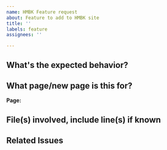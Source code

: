 ```yaml
---
name: HMBK Feature request
about: Feature to add to HMBK site
title: ''
labels: feature
assignees: ''

---
```


<!-- Please select a project and appropriate milestone for this feature request -->

## What's the expected behavior?

<!-- e.g. Calendar should pull data in and be displayed appropriately-->

## What page/new page is this for?

<!-- e.g. Page: home route, 'home-mixes' section-->

**Page:**

## File(s) involved, include line(s) if known

<!--Find the lines in the files on the branch the bug affects and copy/paste the permalink here e.g. https://github.com/SLB-Pizza/radio-pizza/blob/bc6a4fcbfcbad92044875b112c9dd34b1a38e5f7/src/styles/BothNavbars.scss#L309-L314 -->

## Related Issues

<!-- e.g. #53 -  Make sure to format the result in a way that closes this issue -->

